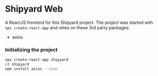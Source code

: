 # Shipyard Web

A ReactJS frontend for this Shipyard project. The project was started with
`npx create-react-app` and relies on these 3rd party packages:
- axios


### Initializing the project

```sh
npx create-react-app shipyard
cd shipyard
npm install axios --save
```
